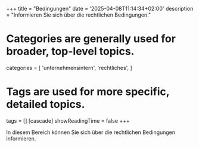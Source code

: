 +++
title = "Bedingungen"
date = '2025-04-08T11:14:34+02:00'
description = "Informieren Sie sich über die rechtlichen Bedingungen."
# Categories are generally used for broader, top-level topics.
categories = [
 'unternehmensintern',
 'rechtliches',
]
# Tags are used for more specific, detailed topics.
tags = []
[cascade]
showReadingTime = false
+++

In diesem Bereich können Sie sich über die rechtlichen Bedingungen informieren.
